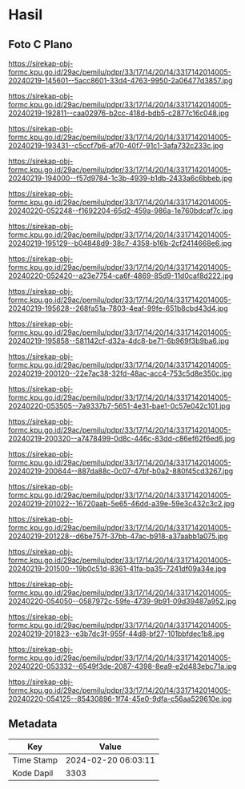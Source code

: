 # Hasil

## Foto C Plano

https://sirekap-obj-formc.kpu.go.id/29ac/pemilu/pdpr/33/17/14/20/14/3317142014005-20240219-145601--5acc8601-33d4-4763-9950-2a06477d3857.jpg

https://sirekap-obj-formc.kpu.go.id/29ac/pemilu/pdpr/33/17/14/20/14/3317142014005-20240219-192811--caa02976-b2cc-418d-bdb5-c2877c16c048.jpg

https://sirekap-obj-formc.kpu.go.id/29ac/pemilu/pdpr/33/17/14/20/14/3317142014005-20240219-193431--c5ccf7b6-af70-40f7-91c1-3afa732c233c.jpg

https://sirekap-obj-formc.kpu.go.id/29ac/pemilu/pdpr/33/17/14/20/14/3317142014005-20240219-194000--f57d9784-1c3b-4939-b1db-2433a6c6bbeb.jpg

https://sirekap-obj-formc.kpu.go.id/29ac/pemilu/pdpr/33/17/14/20/14/3317142014005-20240220-052248--f1692204-65d2-459a-986a-1e760bdcaf7c.jpg

https://sirekap-obj-formc.kpu.go.id/29ac/pemilu/pdpr/33/17/14/20/14/3317142014005-20240219-195129--b04848d9-38c7-4358-b16b-2cf2414668e6.jpg

https://sirekap-obj-formc.kpu.go.id/29ac/pemilu/pdpr/33/17/14/20/14/3317142014005-20240220-052420--a23e7754-ca6f-4869-85d9-11d0caf8d222.jpg

https://sirekap-obj-formc.kpu.go.id/29ac/pemilu/pdpr/33/17/14/20/14/3317142014005-20240219-195628--268fa51a-7803-4eaf-99fe-651b8cbd43d4.jpg

https://sirekap-obj-formc.kpu.go.id/29ac/pemilu/pdpr/33/17/14/20/14/3317142014005-20240219-195858--581142cf-d32a-4dc8-be71-6b969f3b9ba6.jpg

https://sirekap-obj-formc.kpu.go.id/29ac/pemilu/pdpr/33/17/14/20/14/3317142014005-20240219-200120--22e7ac38-32fd-48ac-acc4-753c5d8e350c.jpg

https://sirekap-obj-formc.kpu.go.id/29ac/pemilu/pdpr/33/17/14/20/14/3317142014005-20240220-053505--7a9337b7-5651-4e31-bae1-0c57e042c101.jpg

https://sirekap-obj-formc.kpu.go.id/29ac/pemilu/pdpr/33/17/14/20/14/3317142014005-20240219-200320--a7478499-0d8c-446c-83dd-c86ef62f6ed6.jpg

https://sirekap-obj-formc.kpu.go.id/29ac/pemilu/pdpr/33/17/14/20/14/3317142014005-20240219-200644--887da88c-0c07-47bf-b0a2-880f45cd3267.jpg

https://sirekap-obj-formc.kpu.go.id/29ac/pemilu/pdpr/33/17/14/20/14/3317142014005-20240219-201022--16720aab-5e65-46dd-a39e-59e3c432c3c2.jpg

https://sirekap-obj-formc.kpu.go.id/29ac/pemilu/pdpr/33/17/14/20/14/3317142014005-20240219-201228--d6be757f-37bb-47ac-b918-a37aabb1a075.jpg

https://sirekap-obj-formc.kpu.go.id/29ac/pemilu/pdpr/33/17/14/20/14/3317142014005-20240219-201500--19b0c51d-8361-41fa-ba35-7241df09a34e.jpg

https://sirekap-obj-formc.kpu.go.id/29ac/pemilu/pdpr/33/17/14/20/14/3317142014005-20240220-054050--0587972c-59fe-4739-9b91-09d39487a952.jpg

https://sirekap-obj-formc.kpu.go.id/29ac/pemilu/pdpr/33/17/14/20/14/3317142014005-20240219-201823--e3b7dc3f-955f-44d8-bf27-101bbfdec1b8.jpg

https://sirekap-obj-formc.kpu.go.id/29ac/pemilu/pdpr/33/17/14/20/14/3317142014005-20240220-053332--6549f3de-2087-4398-8ea9-e2d483ebc71a.jpg

https://sirekap-obj-formc.kpu.go.id/29ac/pemilu/pdpr/33/17/14/20/14/3317142014005-20240220-054125--85430896-1f74-45e0-9dfa-c56aa529610e.jpg


## Metadata

| Key        | Value               |
| ---------- | ------------------- |
| Time Stamp | 2024-02-20 06:03:11 |
| Kode Dapil | 3303                |



